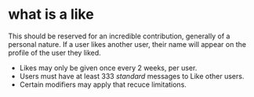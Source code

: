 # what is a like

This should be reserved for an incredible contribution, generally of a personal nature. If a user likes another user, their name will appear on the profile of the user they liked.

* Likes may only be given once every 2 weeks, per user.
* Users must have at least 333 _standard_ messages to Like other users.
* Certain modifiers may apply that recuce limitations.